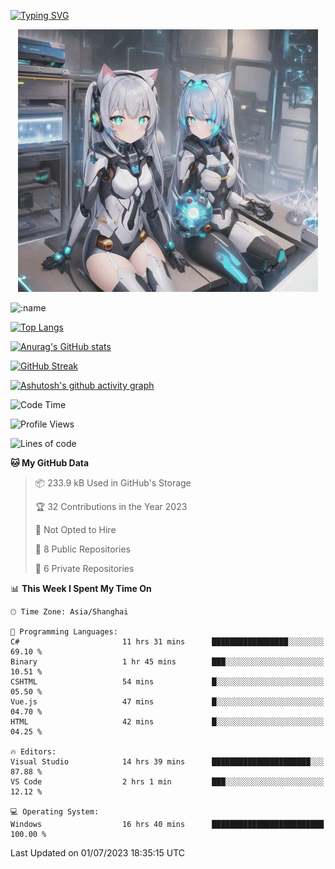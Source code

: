 [![Typing SVG](https://readme-typing-svg.demolab.com?font=Fira+Code&pause=1000&color=F78FDE&width=435&lines=%E6%AC%A2%E8%BF%8E%E5%A4%A7%E4%BD%AC%E6%9D%A5%E8%AE%BF0v0)](https://git.io/typing-svg)


<p align="center">
  <a href="https://github.com/qq583044063qq"><img src="banner.png" alt="qq583044063qq Banner"></a>
</p>



![:name](https://count.getloli.com/get/@hk416?theme=rule34)

[![Top Langs](https://github-readme-stats.vercel.app/api/top-langs/?username=qq583044063qq&locale=cn&hide=javascript,html,css&theme=tokyonight)](https://github.com/anuraghazra/github-readme-stats)

[![Anurag's GitHub stats](https://github-readme-stats.vercel.app/api?username=qq583044063qq&count_private=true&show_icons=true&locale=cn&theme=tokyonight)](https://github.com/anuraghazra/github-readme-stats)

[![GitHub Streak](https://streak-stats.demolab.com/?user=qq583044063qq&locale=zh_Hans&theme=tokyonight)](https://git.io/streak-stats)

[![Ashutosh's github activity graph](https://github-readme-activity-graph.vercel.app/graph?username=qq583044063qq&theme=tokyo-night)](https://github.com/ashutosh00710/github-readme-activity-graph)

<!--START_SECTION:waka-->
![Code Time](http://img.shields.io/badge/Code%20Time-57%20hrs%2037%20mins-blue)

![Profile Views](http://img.shields.io/badge/Profile%20Views-5-blue)

![Lines of code](https://img.shields.io/badge/From%20Hello%20World%20I%27ve%20Written-904.7%20thousand%20lines%20of%20code-blue)

**🐱 My GitHub Data** 

> 📦 233.9 kB Used in GitHub's Storage 
 > 
> 🏆 32 Contributions in the Year 2023
 > 
> 🚫 Not Opted to Hire
 > 
> 📜 8 Public Repositories 
 > 
> 🔑 6 Private Repositories 
 > 
📊 **This Week I Spent My Time On** 

```text
🕑︎ Time Zone: Asia/Shanghai

💬 Programming Languages: 
C#                       11 hrs 31 mins      █████████████████░░░░░░░░   69.10 % 
Binary                   1 hr 45 mins        ███░░░░░░░░░░░░░░░░░░░░░░   10.51 % 
CSHTML                   54 mins             █░░░░░░░░░░░░░░░░░░░░░░░░   05.50 % 
Vue.js                   47 mins             █░░░░░░░░░░░░░░░░░░░░░░░░   04.70 % 
HTML                     42 mins             █░░░░░░░░░░░░░░░░░░░░░░░░   04.25 % 

🔥 Editors: 
Visual Studio            14 hrs 39 mins      ██████████████████████░░░   87.88 % 
VS Code                  2 hrs 1 min         ███░░░░░░░░░░░░░░░░░░░░░░   12.12 % 

💻 Operating System: 
Windows                  16 hrs 40 mins      █████████████████████████   100.00 % 
```


 Last Updated on 01/07/2023 18:35:15 UTC
<!--END_SECTION:waka-->
